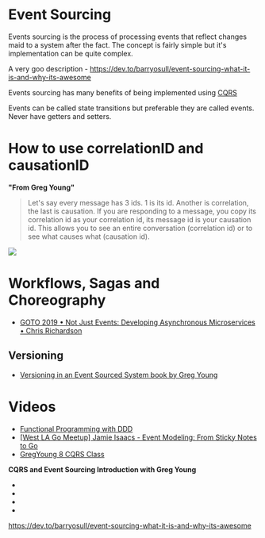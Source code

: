 # Event Sourcing

Events sourcing is the process of processing events that reflect changes maid to
a system after the fact. The concept is fairly simple but it's implementation
can be quite complex.

A very goo description - https://dev.to/barryosull/event-sourcing-what-it-is-and-why-its-awesome

Events sourcing has many benefits of being implemented using [CQRS]

Events can be called state transitions but preferable they are called events.
Never have getters and setters.


# How to use correlationID and causationID

__"From Greg Young"__

> Let's say every message has 3 ids. 1 is its id. Another is correlation, the
> last is causation. If you are responding to a message, you copy its
> correlation id as your correlation id, its message id is your causation id.
> This allows you to see an entire conversation (correlation id) or to see what
> causes what (causation id).

[![][correlation-and-causation-id-image]][correlation-and-causation-id-link]

# Workflows, Sagas and Choreography

- [GOTO 2019 • Not Just Events: Developing Asynchronous Microservices • Chris Richardson](https://youtu.be/kyNL7yCvQQc?t=1277)

## Versioning

- [Versioning in an Event Sourced System book by Greg Young](https://leanpub.com/esversioning)

# Videos

- [Functional Programming with DDD](https://skillsmatter.com/skillscasts/3191-ddd-functional-programming)
- [[West LA Go Meetup] Jamie Isaacs - Event Modeling: From Sticky Notes to Go](https://www.youtube.com/watch?v=i7_edqzneyM)
- [GregYoung 8 CQRS Class](https://www.youtube.com/watch?v=whCk1Q87_ZI)

__CQRS and Event Sourcing Introduction with Greg Young__

- [Part - 1]: https://www.youtube.com/watch?v=AspkNFjhHIM
- [Part - 2]: https://www.youtube.com/watch?v=bkVV1eUMIs4
- [Part - 3]: https://www.youtube.com/watch?v=b9KNUCH6rH0
- [part - 4]: https://www.youtube.com/watch?v=o51kMltuSuQ


https://dev.to/barryosull/event-sourcing-what-it-is-and-why-its-awesome

[CQRS]: #CQRS
[correlation-and-causation-id-link]: https://blog.arkency.com/correlation-id-and-causation-id-in-evented-systems/
[correlation-and-causation-id-image]: https://blog-arkency.imgix.net/correlation_id_causation_id_rails_ruby_event/CorrelationAndCausationEventsCommands.png?w=768&h=758&fit=max
